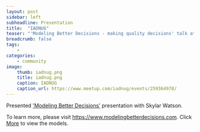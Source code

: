 ```yaml
---
layout: post
sidebar: left
subheadline: Presentation
title:  "IADNUG"
teaser: "'Modeling Better Decisions - making quality decisions' talk at Iowa .NET User Group in Des Moines, IA"
breadcrumb: false
tags:
    - 
categories:
    - community
image:
    thumb: iadnug.png
    title: iadnug.png
    caption: IADNUG    
    caption_url: https://www.meetup.com/iadnug/events/259364978/
---
```

Presented <a href='https://www.meetup.com/iadnug/events/259364978/' target='new'>'Modeling Better Decisions'</a> presentation with Skylar Watson.

To learn more, please visit <a href='https://www.modelingbetterdecisions.com' target='new'>https://www.modelingbetterdecisions.com</a>.  Click <a href='https://www.modelingbetterdecisions.com/more/' target='new'>More</a> to view the models.

